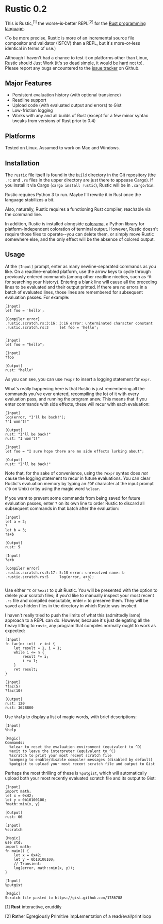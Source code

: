 # Rustic 0.2

This is Rustic,<sup>[1]</sup> the worse-is-better REPL<sup>[2]</sup> for the [Rust programming language](https://github.com/mozilla/rust).

(To be more precise, Rustic is more of an incremental source file compositor and validator (ISFCV) than a REPL, but it's more-or-less identical in terms of use.)

Although I haven't had a chance to test it on platforms other than Linux, Rustic should Just Work (it's so dead simple, it would be hard not to). Please report any bugs encountered to the [issue tracker](https://github.com/bstrie/rust-rustic/issues) on Github.

## Major Features

 * Persistent evaluation history (with optional transience)
 * Readline support
 * Upload code (with evaluated output and errors) to Gist
 * Low-friction logging
 * Works with any and all builds of Rust (except for a few minor syntax tweaks from versions of Rust prior to 0.4)

## Platforms

Tested on Linux. Assumed to work on Mac and Windows.

## Installation

The `rustic` file itself is found in the `build` directory in the Git repository (the `.rc` and `.rs` files in the upper directory are just there to appease Cargo). If you install it via Cargo (`cargo install rustic`), Rustic will be in `.cargo/bin`.

Rustic requires Python 3 to run. Maybe I'll rewrite it in Rust once the language stabilizes a bit.

Also, naturally, Rustic requires a functioning Rust compiler, reachable via the command line.

In addition, Rustic is installed alongside [colorama](http://pypi.python.org/pypi/colorama), a Python library for platform-independent coloration of terminal output. However, Rustic doesn't require those files to operate--you can delete them, or simply move Rustic somewhere else, and the only effect will be the absence of colored output.

## Usage

At the `[Input]` prompt, enter as many newline-separated commands as you like. On a readline-enabled platform, use the arrow keys to cycle through previously entered commands (among other readline niceties, such as `^R` for searching your history). Entering a blank line will cause all the preceding lines to be evaluated and their output printed. If there are no errors in a batch of evaluated lines, those lines are remembered for subsequent evaluation passes. For example:

    [Input]
    let foo = 'hello';
    
    [Compiler error]
    .rustic.scratch.rs:3:16: 3:16 error: unterminated character constant
    .rustic.scratch.rs:3     let foo = 'hello';
                                         ^
    
    [Input]
    let foo = "hello";
    
    [Input]
    ?foo
    
    [Output]
    rust: "hello"

As you can see, you can use `?expr` to insert a logging statement for `expr`.

What's really happening here is that Rustic is just remembering all the commands you've ever entered, recompiling the lot of it with every evaluation pass, and running the program anew. This means that if you enter commands with side effects, these will recur with each evaluation:

    [Input]
    log(error, "I'll be back!");
    ?"I won't!"
    
    [Output]
    rust: "I'll be back!"
    rust: "I won't!"
    
    [Input]
    let foo = "I sure hope there are no side effects lurking about";
    
    [Output]
    rust: "I'll be back!"

Note that, for the sake of convenience, using the `?expr` syntax does *not* cause the logging statement to recur in future evaluations. You can clear Rustic's evaluation memory by typing an `EOF` character at the input prompt (`^D` on Unix) or by using the magic word `%clear`.

If you want to prevent some commands from being saved for future evaluation passes, enter `?` on its own line to order Rustic to discard all subsequent commands in that batch after the evaluation:

    [Input]
    let a = 2;
    ?
    let b = 3;
    ?a+b
    
    [Output]
    rust: 5
    
    [Input]
    ?a+b
    
    [Compiler error]
    .rustic.scratch.rs:5:17: 5:18 error: unresolved name: b
    .rustic.scratch.rs:5     log(error, a+b);
                                          ^

Use either `^C` or `%exit` to quit Rustic. You will be presented with the option to delete your scratch files; if you'd like to manually inspect your most recent `.rs` file and compiled executable, enter `n` to preserve them. They will be saved as hidden files in the directory in which Rustic was invoked.

I haven't really tried to push the limits of what this (admittedly lame) approach to a REPL can do. However, because it's just delegating all the heavy lifting to `rustc`, any program that compiles normally ought to work as expected:

    [Input]
    fn fac(n: int) -> int {
        let result = 1, i = 1;
        while i <= n {
            result *= i;
            i += 1;
        }
        ret result;
    }
    
    [Input]
    ?fac(5)
    ?fac(10)
    
    [Output]
    rust: 120
    rust: 3628800

Use `%help` to display a list of magic words, with brief descriptions:

    [Input]
    %help
    
    [Magic]
    Commands:
      %clear to reset the evaluation environment (equivalent to ^D)
      %exit to leave the interpreter (equivalent to ^C)
      %scratch to print your most recent scratch file
      %compmsg to enable/disable compiler messages (disabled by default)
      %putgist to upload your most recent scratch file and output to Gist

Perhaps the most thrilling of these is `%putgist`, which will automatically upload both your most recently evaluated scratch file and its output to Gist:

    [Input]
    import math;
    let x = 0x42;
    let y = 0b10100100;
    ?math::min(x, y)
    
    [Output]
    rust: 66
    
    [Input]
    %scratch
    
    [Magic]
    use std;
    import math;
    fn main() {
        let x = 0x42;
        let y = 0b10100100;
        // Transient:
        log(error, math::min(x, y));
    }

    [Input]
    %putgist
    
    [Magic]
    Scratch file pasted to https://gist.github.com/1786708

[1] **Rust** **i**nteractive, **c**ruddily

[2] **R**ather **E**gregiously **P**rimitive imp**L**ementation of a read/eval/print loop
